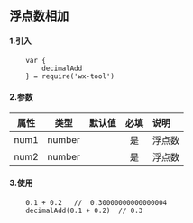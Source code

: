 ## 浮点数相加

#### 1.引入

```
    var {
        decimalAdd
    } = require('wx-tool')
```

#### 2.参数

|  属性   | 类型    | 默认值 | 必填   | 说明            |
| :-------: | :------: | ------ | :--------: | :--------|
| num1 | number |        | 是 | 浮点数|
| num2 | number |        | 是 | 浮点数|

#### 3.使用

```
    0.1 + 0.2   //  0.30000000000000004
    decimalAdd(0.1 + 0.2)  // 0.3
```